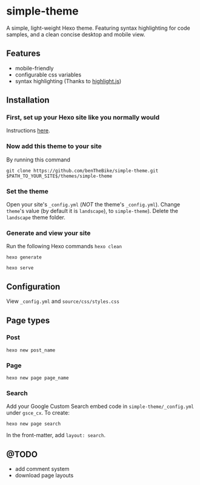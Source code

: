# simple-theme
A simple, light-weight Hexo theme. Featuring syntax highlighting for code samples, and a clean concise desktop and mobile view.

## Features
- mobile-friendly
- configurable css variables
- syntax highlighting (Thanks to [highlight.js](https://highlightjs.org/))

## Installation
### First, set up your Hexo site like you normally would
Instructions [here](https://hexo.io/docs/setup).
### Now add this theme to your site
By running this command

```git clone https://github.com/benTheBike/simple-theme.git $PATH_TO_YOUR_SITE$/themes/simple-theme```
### Set the theme
Open your site's ```_config.yml``` (*NOT* the theme's ```_config.yml```). Change ```theme```'s value (by default it is ```landscape```), to ```simple-theme```). Delete the ```landscape``` theme folder.
### Generate and view your site
Run the following Hexo commands
```hexo clean```

```hexo generate```

```hexo serve```

## Configuration
View ```_config.yml``` and ```source/css/styles.css```

## Page types
### Post
```hexo new post_name```
### Page
```hexo new page page_name```
### Search
Add your Google Custom Search embed code in ```simple-theme/_config.yml``` under ```gsce_cx```.
To create:

```hexo new page search```

In the front-matter, add ```layout: search```.

## @TODO
- add comment system
- download page layouts
